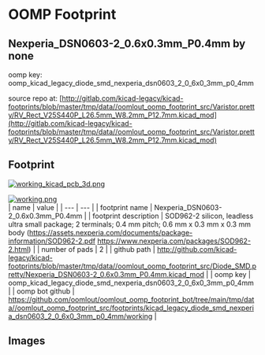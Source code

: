# OOMP Footprint  
## Nexperia_DSN0603-2_0.6x0.3mm_P0.4mm  by none  
  
oomp key: oomp_kicad_legacy_diode_smd_nexperia_dsn0603_2_0_6x0_3mm_p0_4mm  
  
source repo at: [http://gitlab.com/kicad-legacy/kicad-footprints/blob/master/tmp/data//oomlout_oomp_footprint_src/Varistor.pretty/RV_Rect_V25S440P_L26.5mm_W8.2mm_P12.7mm.kicad_mod](http://gitlab.com/kicad-legacy/kicad-footprints/blob/master/tmp/data//oomlout_oomp_footprint_src/Varistor.pretty/RV_Rect_V25S440P_L26.5mm_W8.2mm_P12.7mm.kicad_mod)  
## Footprint  
  
[![working_kicad_pcb_3d.png](working_kicad_pcb_3d_600.png)](working_kicad_pcb_3d.png)  
  
[![working.png](working_600.png)](working.png)  
| name | value | 
| --- | --- | 
| footprint name | Nexperia_DSN0603-2_0.6x0.3mm_P0.4mm | 
| footprint description | SOD962-2 silicon, leadless ultra small package; 2 terminals; 0.4 mm pitch; 0.6 mm x 0.3 mm x 0.3 mm body (https://assets.nexperia.com/documents/package-information/SOD962-2.pdf https://www.nexperia.com/packages/SOD962-2.html) | 
| number of pads | 2 | 
| github path | http://github.com/kicad-legacy/kicad-footprints/blob/master/tmp/data//oomlout_oomp_footprint_src/Diode_SMD.pretty/Nexperia_DSN0603-2_0.6x0.3mm_P0.4mm.kicad_mod | 
| oomp key | oomp_kicad_legacy_diode_smd_nexperia_dsn0603_2_0_6x0_3mm_p0_4mm | 
| oomp bot github | https://github.com/oomlout/oomlout_oomp_footprint_bot/tree/main/tmp/data//oomlout_oomp_footprint_src/footprints/kicad_legacy_diode_smd_nexperia_dsn0603_2_0_6x0_3mm_p0_4mm/working | 
## Images  
